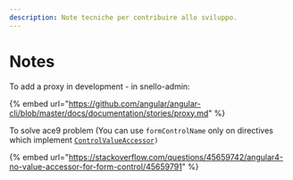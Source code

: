 ```yaml
---
description: Note tecniche per contribuire allo sviluppo.
---
```


# Notes

To add a proxy in development - in snello-admin:

{% embed url="https://github.com/angular/angular-cli/blob/master/docs/documentation/stories/proxy.md" %}

To solve ace9 problem \(You can use `formControlName` only on directives which implement [`ControlValueAccessor`](https://angular.io/api/forms/ControlValueAccessor)`)`  


{% embed url="https://stackoverflow.com/questions/45659742/angular4-no-value-accessor-for-form-control/45659791" %}



